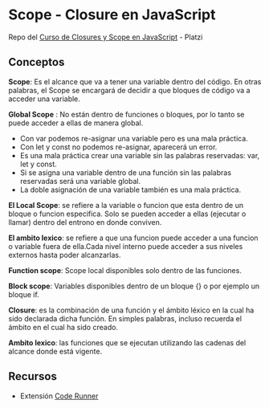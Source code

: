 # Scope - Closure en JavaScript
Repo del [Curso de Closures y Scope en JavaScript](https://platzi.com/clases/scope/) - Platzi


## Conceptos
**Scope**: Es el alcance que va a tener una variable dentro del código. En otras palabras, el Scope se encargará de decidir a que bloques de código va a acceder una variable.

**Global Scope** : No están dentro de funciones o bloques, por lo tanto se puede acceder a ellas de manera global.

- Con var podemos re-asignar una variable pero es una mala práctica.
- Con let y const no podemos re-asignar, aparecerá un error.
- Es una mala práctica crear una variable sin las palabras reservadas: var, let y const.
- Si se asigna una variable dentro de una función sin las palabras reservadas será una variable global.
- La doble asignación de una variable también es una mala práctica.

**El Local Scope**: se refiere a la variable o funcion que esta dentro de un bloque o funcion especifica. Solo se pueden acceder a ellas (ejecutar o llamar) dentro del entrono en donde conviven.

**El ambito lexico**: se refiere a que una funcion puede acceder a una funcion o variable fuera de ella.Cada nivel interno puede acceder a sus niveles externos hasta poder alcanzarlas.

**Function scope**: Scope local disponibles solo dentro de las funciones.

**Block scope**: Variables disponibles dentro de un bloque {} o por ejemplo un bloque if.

**Closure**: es la combinación de una función y el ámbito léxico en la cual ha sido declarada dicha función. En simples palabras, incluso recuerda el ámbito en el cual ha sido creado.

**Ambito lexico**: las funciones que se ejecutan utilizando las cadenas del alcance donde está vigente.



## Recursos
- Extensión [Code Runner](https://marketplace.visualstudio.com/items?itemName=formulahendry.code-runner)